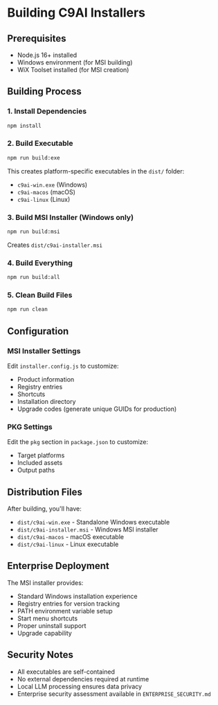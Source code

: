 # Building C9AI Installers

## Prerequisites

- Node.js 16+ installed
- Windows environment (for MSI building)
- WiX Toolset installed (for MSI creation)

## Building Process

### 1. Install Dependencies
```bash
npm install
```

### 2. Build Executable
```bash
npm run build:exe
```
This creates platform-specific executables in the `dist/` folder:
- `c9ai-win.exe` (Windows)
- `c9ai-macos` (macOS) 
- `c9ai-linux` (Linux)

### 3. Build MSI Installer (Windows only)
```bash
npm run build:msi
```
Creates `dist/c9ai-installer.msi`

### 4. Build Everything
```bash
npm run build:all
```

### 5. Clean Build Files
```bash
npm run clean
```

## Configuration

### MSI Installer Settings
Edit `installer.config.js` to customize:
- Product information
- Registry entries
- Shortcuts
- Installation directory
- Upgrade codes (generate unique GUIDs for production)

### PKG Settings
Edit the `pkg` section in `package.json` to customize:
- Target platforms
- Included assets
- Output paths

## Distribution Files

After building, you'll have:
- `dist/c9ai-win.exe` - Standalone Windows executable
- `dist/c9ai-installer.msi` - Windows MSI installer
- `dist/c9ai-macos` - macOS executable
- `dist/c9ai-linux` - Linux executable

## Enterprise Deployment

The MSI installer provides:
- Standard Windows installation experience
- Registry entries for version tracking
- PATH environment variable setup
- Start menu shortcuts
- Proper uninstall support
- Upgrade capability

## Security Notes

- All executables are self-contained
- No external dependencies required at runtime
- Local LLM processing ensures data privacy
- Enterprise security assessment available in `ENTERPRISE_SECURITY.md`
